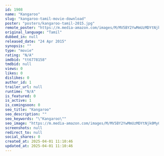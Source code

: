 ```yaml
---
id: 1908
name: "Kangaroo"
slug: "kangaroo-tamil-movie-download"
poster: "posters/kangaroo-tamil-2015.jpg"
remote_poster: "https://m.media-amazon.com/images/M/MV5BY2YwMmUzMDYtNjk0My00ZjdiLWE2ZjYtYzA1ZjJjZjY3M2U3XkEyXkFqcGdeQXVyMTA1NTcxOTc4._V1_SX300.jpg"
original_language: "Tamil"
dubbed_in: null
released_date: "24 Apr 2015"
synopsis: ""
type: "movie"
rating: "N/A"
imdbid: "tt6778158"
tmdbid: null
views: 0
likes: 0
dislikes: 0
author_id: 1
trailer_url: null
runtime: "N/A"
is_featured: 0
is_active: 1
is_comingsoon: 0
seo_title: "Kangaroo"
seo_description: ""
seo_keywords: "\"Kangaroo\""
seo_image: "https://m.media-amazon.com/images/M/MV5BY2YwMmUzMDYtNjk0My00ZjdiLWE2ZjYtYzA1ZjJjZjY3M2U3XkEyXkFqcGdeQXVyMTA1NTcxOTc4._V1_SX300.jpg"
screenshots: null
redirect_to: null
social_shares: 0
created_at: 2025-04-01 11:10:46
updated_at: 2025-04-01 11:10:46
---
```


